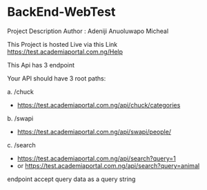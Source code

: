 # BackEnd-WebTest

Project Description 
Author : Adeniji Anuoluwapo Micheal

This Project is hosted Live via this Link 
https://test.academiaportal.com.ng/Help

This Api has 3 endpoint 

Your API should have 3 root paths:

a. /chuck  
- https://test.academiaportal.com.ng/api/chuck/categories

b. /swapi  
- https://test.academiaportal.com.ng/api/swapi/people/

c. /search
-  https://test.academiaportal.com.ng/api/search?query=1  
-  or https://test.academiaportal.com.ng/api/search?query=animal

endpoint accept query data as a query string

